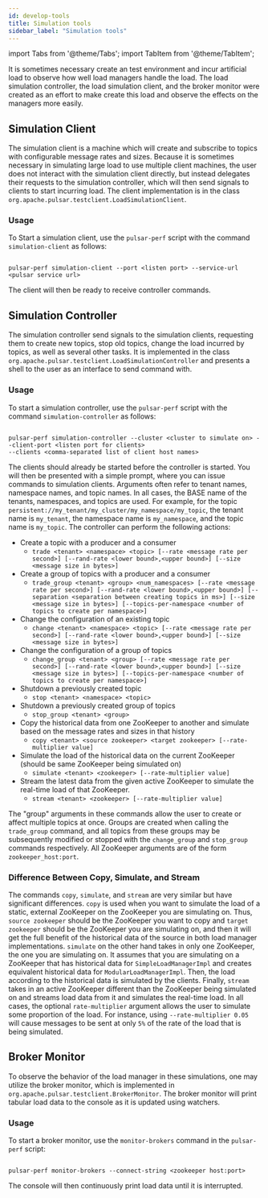 ```yaml
---
id: develop-tools
title: Simulation tools
sidebar_label: "Simulation tools"
---
```


import Tabs from '@theme/Tabs';
import TabItem from '@theme/TabItem';


It is sometimes necessary create an test environment and incur artificial load to observe how well load managers
handle the load. The load simulation controller, the load simulation client, and the broker monitor were created as an
effort to make create this load and observe the effects on the managers more easily.

## Simulation Client
The simulation client is a machine which will create and subscribe to topics with configurable message rates and sizes.
Because it is sometimes necessary in simulating large load to use multiple client machines, the user does not interact
with the simulation client directly, but instead delegates their requests to the simulation controller, which will then
send signals to clients to start incurring load. The client implementation is in the class
`org.apache.pulsar.testclient.LoadSimulationClient`.

### Usage
To Start a simulation client, use the `pulsar-perf` script with the command `simulation-client` as follows:

```

pulsar-perf simulation-client --port <listen port> --service-url <pulsar service url>

```

The client will then be ready to receive controller commands.
## Simulation Controller
The simulation controller send signals to the simulation clients, requesting them to create new topics, stop old
topics, change the load incurred by topics, as well as several other tasks. It is implemented in the class
`org.apache.pulsar.testclient.LoadSimulationController` and presents a shell to the user as an interface to send
command with.

### Usage
To start a simulation controller, use the `pulsar-perf` script with the command `simulation-controller` as follows:

```

pulsar-perf simulation-controller --cluster <cluster to simulate on> --client-port <listen port for clients>
--clients <comma-separated list of client host names>

```

The clients should already be started before the controller is started. You will then be presented with a simple prompt,
where you can issue commands to simulation clients. Arguments often refer to tenant names, namespace names, and topic
names. In all cases, the BASE name of the tenants, namespaces, and topics are used. For example, for the topic
`persistent://my_tenant/my_cluster/my_namespace/my_topic`, the tenant name is `my_tenant`, the namespace name is
`my_namespace`, and the topic name is `my_topic`. The controller can perform the following actions:

* Create a topic with a producer and a consumer
  * `trade <tenant> <namespace> <topic> [--rate <message rate per second>]
  [--rand-rate <lower bound>,<upper bound>]
  [--size <message size in bytes>]`
* Create a group of topics with a producer and a consumer
  * `trade_group <tenant> <group> <num_namespaces> [--rate <message rate per second>]
  [--rand-rate <lower bound>,<upper bound>]
  [--separation <separation between creating topics in ms>] [--size <message size in bytes>]
  [--topics-per-namespace <number of topics to create per namespace>]`
* Change the configuration of an existing topic
  * `change <tenant> <namespace> <topic> [--rate <message rate per second>]
  [--rand-rate <lower bound>,<upper bound>]
  [--size <message size in bytes>]`
* Change the configuration of a group of topics
  * `change_group <tenant> <group> [--rate <message rate per second>] [--rand-rate <lower bound>,<upper bound>]
  [--size <message size in bytes>] [--topics-per-namespace <number of topics to create per namespace>]`
* Shutdown a previously created topic
  * `stop <tenant> <namespace> <topic>`
* Shutdown a previously created group of topics
  * `stop_group <tenant> <group>`
* Copy the historical data from one ZooKeeper to another and simulate based on the message rates and sizes in that
history
    * `copy <tenant> <source zookeeper> <target zookeeper> [--rate-multiplier value]`
* Simulate the load of the historical data on the current ZooKeeper (should be same ZooKeeper being simulated on)
  * `simulate <tenant> <zookeeper> [--rate-multiplier value]`
* Stream the latest data from the given active ZooKeeper to simulate the real-time load of that ZooKeeper.
  * `stream <tenant> <zookeeper> [--rate-multiplier value]`

The "group" arguments in these commands allow the user to create or affect multiple topics at once. Groups are created
when calling the `trade_group` command, and all topics from these groups may be subsequently modified or stopped
with the `change_group` and `stop_group` commands respectively. All ZooKeeper arguments are of the form
`zookeeper_host:port`.

### Difference Between Copy, Simulate, and Stream
The commands `copy`, `simulate`, and `stream` are very similar but have significant differences. `copy` is used when
you want to simulate the load of a static, external ZooKeeper on the ZooKeeper you are simulating on. Thus,
`source zookeeper` should be the ZooKeeper you want to copy and `target zookeeper` should be the ZooKeeper you are
simulating on, and then it will get the full benefit of the historical data of the source in both load manager
implementations. `simulate` on the other hand takes in only one ZooKeeper, the one you are simulating on. It assumes
that you are simulating on a ZooKeeper that has historical data for `SimpleLoadManagerImpl` and creates equivalent
historical data for `ModularLoadManagerImpl`. Then, the load according to the historical data is simulated by the
clients. Finally, `stream` takes in an active ZooKeeper different than the ZooKeeper being simulated on and streams
load data from it and simulates the real-time load. In all cases, the optional `rate-multiplier` argument allows the
user to simulate some proportion of the load. For instance, using `--rate-multiplier 0.05` will cause messages to
be sent at only `5%` of the rate of the load that is being simulated.

## Broker Monitor
To observe the behavior of the load manager in these simulations, one may utilize the broker monitor, which is
implemented in `org.apache.pulsar.testclient.BrokerMonitor`. The broker monitor will print tabular load data to the
console as it is updated using watchers.

### Usage
To start a broker monitor, use the `monitor-brokers` command in the `pulsar-perf` script:

```

pulsar-perf monitor-brokers --connect-string <zookeeper host:port>

```

The console will then continuously print load data until it is interrupted.

